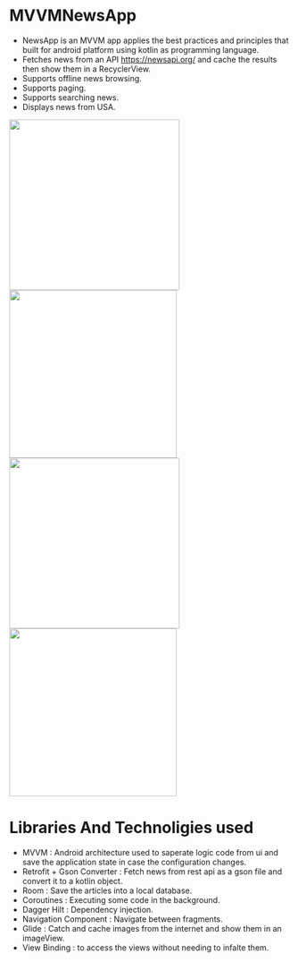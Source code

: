 # MVVMNewsApp
* NewsApp is an MVVM app applies the best practices and principles that built for android platform using kotlin as programming language.
* Fetches news from an API https://newsapi.org/ and cache the results then show them in a RecyclerView.
* Supports offline news browsing.
* Supports paging.
* Supports searching news.
* Displays news from USA.

<img src="https://github.com/Nadineislam/MVVMNewsApp/assets/96357226/0971b0f4-5bc7-465b-a0e2-870d7d93e048" width="305"/><img src="https://github.com/Nadineislam/MVVMNewsApp/assets/96357226/b54a57b2-2dce-4dd7-96b2-9e7a67034d1e" width="300"/> <img src="https://github.com/Nadineislam/MVVMNewsApp/assets/96357226/ef05d3fa-6171-4abe-ac77-7d676237ba2a" width="305"/> <img src="https://github.com/Nadineislam/MVVMNewsApp/assets/96357226/b34122b8-17ca-42a6-b27c-bda43da16e2d" width="300"/> 


# Libraries And Technoligies used

* MVVM : Android architecture used to saperate logic code from ui and save the application state in case the configuration changes.
* Retrofit + Gson Converter : Fetch news from rest api as a gson file and convert it to a kotlin object.
* Room : Save the articles into a local database.
* Coroutines : Executing some code in the background.
* Dagger Hilt : Dependency injection.
* Navigation Component : Navigate between fragments.
* Glide : Catch and cache images from the internet and show them in an imageView.
* View Binding : to access the views without needing to infalte them.
